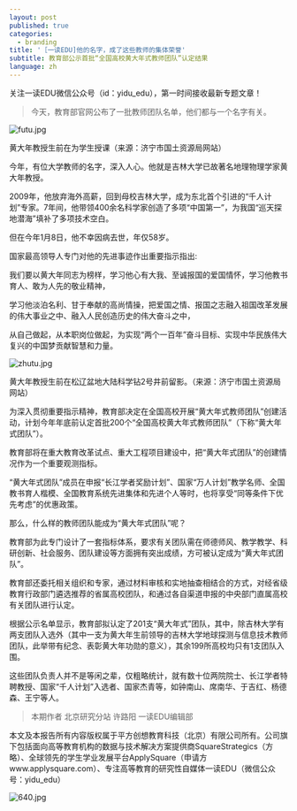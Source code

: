 ```yaml
---
layout: post
published: true
categories:
  - branding
title: '［一读EDU]他的名字，成了这些教师的集体荣誉'
subtitle: 教育部公示首批“全国高校黄大年式教师团队”认定结果
language: zh
---
```


关注一读EDU微信公众号（id：yidu_edu），第一时间接收最新专题文章！

> 今天，教育部官网公布了一批教师团队名单，他们都与一个名字有关。

![futu.jpg]({{site.baseurl}}/image/futu.jpg)


黄大年教授生前在为学生授课（来源：济宁市国土资源局网站）

今年，有位大学教师的名字，深入人心。他就是吉林大学已故著名地理物理学家黄大年教授。

2009年，他放弃海外高薪，回到母校吉林大学，成为东北首个引进的“千人计划”专家。7年间，他带领400余名科学家创造了多项“中国第一”，为我国“巡天探地潜海”填补了多项技术空白。

但在今年1月8日，他不幸因病去世，年仅58岁。

国家最高领导人专门对他的先进事迹作出重要指示指出:

我们要以黄大年同志为榜样，学习他心有大我、至诚报国的爱国情怀，学习他教书育人、敢为人先的敬业精神，

学习他淡泊名利、甘于奉献的高尚情操，把爱国之情、报国之志融入祖国改革发展的伟大事业之中、融入人民创造历史的伟大奋斗之中，

从自己做起，从本职岗位做起，为实现“两个一百年”奋斗目标、实现中华民族伟大复兴的中国梦贡献智慧和力量。

![zhutu.jpg]({{site.baseurl}}/image/zhutu.jpg)


黄大年教授生前在松辽盆地大陆科学钻2号井前留影。（来源：济宁市国土资源局网站）

为深入贯彻重要指示精神，教育部决定在全国高校开展“黄大年式教师团队”创建活动，计划今年年底前认定首批200个“全国高校黄大年式教师团队”（下称“黄大年式团队”）。

教育部将在重大教育改革试点、重大工程项目建设中，把“黄大年式团队”的创建情况作为一个重要观测指标。

“黄大年式团队”成员在申报“长江学者奖励计划”、国家“万人计划”教学名师、全国教书育人楷模、全国教育系统先进集体和先进个人等时，也将享受“同等条件下优先考虑”的优惠政策。

那么，什么样的教师团队能成为“黄大年式团队”呢？

教育部为此专门设计了一套指标体系，要求有关团队需在师德师风、教学教学、科研创新、社会服务、团队建设等方面拥有突出成绩，方可被认定成为“黄大年式团队”。

教育部还委托相关组织和专家，通过材料审核和实地抽查相结合的方式，对经省级教育行政部门遴选推荐的省属高校团队，和通过各自渠道申报的中央部门直属高校有关团队进行认定。

根据公示名单显示，教育部拟认定了201支“黄大年式”团队，其中，除吉林大学有两支团队入选外（其中一支为黄大年生前领导的吉林大学地球探测与信息技术教师团队，此举带有纪念、表彰黄大年功勋的意义），其余199所高校均只有1支团队入围。

这些团队负责人并不是等闲之辈，仅粗略统计，就有数十位两院院士、长江学者特聘教授、国家“千人计划”入选者、国家杰青等，如钟南山、席南华、于吉红、杨德森、王宁等人。

> 本期作者
北京研究分站 许路阳
一读EDU编辑部

本文及本报告所有内容版权属于平方创想教育科技（北京）有限公司所有。公司旗下包括面向高等教育机构的数据与技术解决方案提供商SquareStrategics（方略）、全球领先的学生学业发展平台ApplySquare（申请方www.applysquare.com）、专注高等教育的研究性自媒体一读EDU（微信公众号：yidu_edu）


![640.jpg]({{site.baseurl}}/image/640.jpg)
